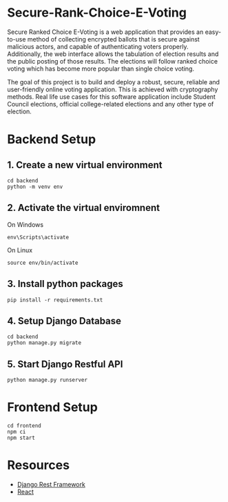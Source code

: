 # Secure-Rank-Choice-E-Voting

Secure Ranked Choice E-Voting is a web application that provides an easy-to-use method of collecting encrypted ballots that is secure against malicious actors, and capable of authenticating voters properly. Additionally, the web interface allows the tabulation of election results and the public posting of those results. The elections will follow ranked choice voting which has become more popular than single choice voting.

The goal of this project is to build and deploy a robust, secure, reliable and user-friendly online voting application. This is achieved with cryptography methods. Real life use cases for this software application include Student Council elections, official college-related elections and any other type of election.

# Backend Setup

## 1. Create a new virtual environment

```
cd backend
python -m venv env
```

## 2. Activate the virtual enviromnent

On Windows

```
env\Scripts\activate
```

On Linux

```
source env/bin/activate
```

## 3. Install python packages

```
pip install -r requirements.txt
```

## 4. Setup Django Database

```
cd backend
python manage.py migrate
```

## 5. Start Django Restful API

```
python manage.py runserver
```

# Frontend Setup

```
cd frontend
npm ci
npm start
```

# Resources

- [Django Rest Framework](https://www.django-rest-framework.org/)
- [React](https://reactjs.org/tutorial/tutorial.html)
